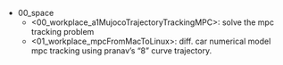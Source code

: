 - 00_space
    - <00_workplace_a1MujocoTrajectoryTrackingMPC>: solve the mpc tracking problem
    - <01_workplace_mpcFromMacToLinux>: diff. car numerical model mpc tracking using pranav’s “8” curve trajectory.
